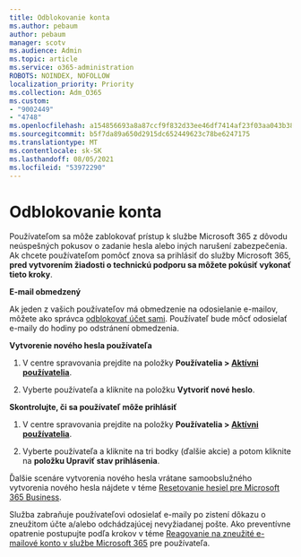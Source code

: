 ```yaml
---
title: Odblokovanie konta
ms.author: pebaum
author: pebaum
manager: scotv
ms.audience: Admin
ms.topic: article
ms.service: o365-administration
ROBOTS: NOINDEX, NOFOLLOW
localization_priority: Priority
ms.collection: Adm_O365
ms.custom:
- "9002449"
- "4748"
ms.openlocfilehash: a154856693a8a87ccf9f832d33ee46df7414af23f03aa043b38e6a6c64d5ebaa
ms.sourcegitcommit: b5f7da89a650d2915dc652449623c78be6247175
ms.translationtype: MT
ms.contentlocale: sk-SK
ms.lasthandoff: 08/05/2021
ms.locfileid: "53972290"
---
```

# <a name="unlocking-an-account"></a>Odblokovanie konta

Používateľom sa môže zablokovať prístup k službe Microsoft 365 z dôvodu neúspešných pokusov o zadanie hesla alebo iných narušení zabezpečenia. Ak chcete používateľom pomôcť znova sa prihlásiť do služby Microsoft 365, **pred vytvorením žiadosti o technickú podporu sa môžete pokúsiť vykonať tieto kroky**. 

**E-mail obmedzený**

Ak jeden z vašich používateľov má obmedzenie na odosielanie e-mailov, môžete ako správca [odblokovať účet sami](/microsoft-365/security/office-365-security/removing-user-from-restricted-users-portal-after-spam). Používateľ bude môcť odosielať e-maily do hodiny po odstránení obmedzenia.

**Vytvorenie nového hesla používateľa**

1. V centre spravovania prejdite na položky **Používatelia > [Aktívni používatelia](https://admin.microsoft.com/Adminportal/Home?source=applauncher#/users)**.

2. Vyberte používateľa a kliknite na položku **Vytvoriť nové heslo**.

**Skontrolujte, či sa používateľ môže prihlásiť**

1. V centre spravovania prejdite na položky **Používatelia > [Aktívni používatelia](https://admin.microsoft.com/Adminportal/Home?source=applauncher#/users)**.

2. Vyberte používateľa a kliknite na tri bodky (ďalšie akcie) a potom kliknite na **položku Upraviť stav prihlásenia**.

Ďalšie scenáre vytvorenia nového hesla vrátane samoobslužného vytvorenia nového hesla nájdete v téme [Resetovanie hesiel pre Microsoft 365 Business](/microsoft-365/admin/add-users/reset-passwords).

Služba zabraňuje používateľovi odosielať e-maily po zistení dôkazu o zneužitom účte a/alebo odchádzajúcej nevyžiadanej pošte. Ako preventívne opatrenie postupujte podľa krokov v téme [Reagovanie na zneužité e-mailové konto v službe Microsoft 365](/microsoft-365/security/office-365-security/responding-to-a-compromised-email-account) pre používateľa.
